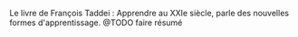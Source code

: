 Le livre de François Taddei : Apprendre au XXIe siècle, parle des nouvelles formes d'apprentissage.
@TODO faire résumé